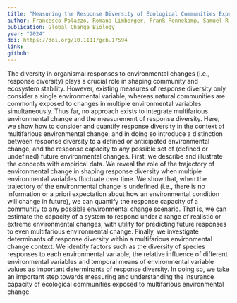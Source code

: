 ```yaml
---
title: "Measuring the Response Diversity of Ecological Communities Experiencing Multifarious Environmental Change"
author: Francesco Polazzo, Romana Limberger, Frank Pennekamp, Samuel R. P.-J. Ross, Gavin L. Simpson, and Owen L. Petchey
publication: Global Change Biology
year: "2024"
doi: https://doi.org/10.1111/gcb.17594
link: 
github:
---
```


The diversity in organismal responses to environmental changes (i.e., response diversity) plays a crucial role in shaping community and ecosystem stability. However, existing measures of response diversity only consider a single environmental variable, whereas natural communities are commonly exposed to changes in multiple environmental variables simultaneously. Thus far, no approach exists to integrate multifarious environmental change and the measurement of response diversity. Here, we show how to consider and quantify response diversity in the context of multifarious environmental change, and in doing so introduce a distinction between response diversity to a defined or anticipated environmental change, and the response capacity to any possible set of (defined or undefined) future environmental changes. First, we describe and illustrate the concepts with empirical data. We reveal the role of the trajectory of environmental change in shaping response diversity when multiple environmental variables fluctuate over time. We show that, when the trajectory of the environmental change is undefined (i.e., there is no information or a priori expectation about how an environmental condition will change in future), we can quantify the response capacity of a community to any possible environmental change scenario. That is, we can estimate the capacity of a system to respond under a range of realistic or extreme environmental changes, with utility for predicting future responses to even multifarious environmental change. Finally, we investigate determinants of response diversity within a multifarious environmental change context. We identify factors such as the diversity of species responses to each environmental variable, the relative influence of different environmental variables and temporal means of environmental variable values as important determinants of response diversity. In doing so, we take an important step towards measuring and understanding the insurance capacity of ecological communities exposed to multifarious environmental change.
